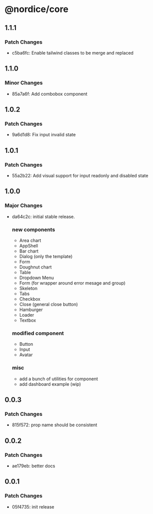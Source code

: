 # @nordice/core

## 1.1.1

### Patch Changes

- c5ba6fc: Enable tailwind classes to be merge and replaced

## 1.1.0

### Minor Changes

- 85a7a6f: Add combobox component

## 1.0.2

### Patch Changes

- 9a6d1d8: Fix input invalid state

## 1.0.1

### Patch Changes

- 55a2b22: Add visual support for input readonly and disabled state

## 1.0.0

### Major Changes

- da64c2c: initial stable release.

  ### new components

  - Area chart
  - AppShell
  - Bar chart
  - Dialog (only the template)
  - Form
  - Doughnut chart
  - Table
  - Dropdown Menu
  - Form (for wrapper around error mesage and group)
  - Skeleton
  - Tabs
  - Checkbox
  - Close (general close button)
  - Hamburger
  - Loader
  - Textbox

  ### modified component

  - Button
  - Input
  - Avatar

  ### misc

  - add a bunch of utilities for component
  - add dashboard example (wip)

## 0.0.3

### Patch Changes

- 815f572: prop name should be consistent

## 0.0.2

### Patch Changes

- ae179eb: better docs

## 0.0.1

### Patch Changes

- 05f4735: init release
